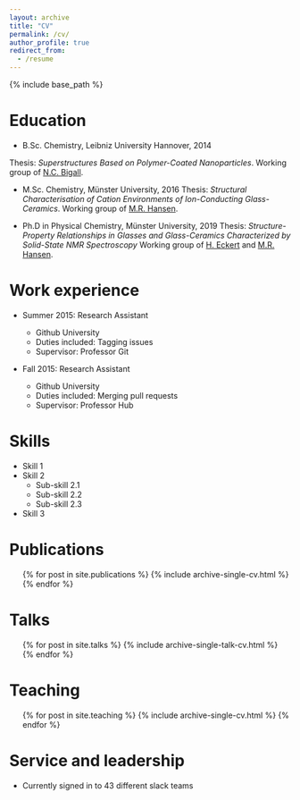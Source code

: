 ```yaml
---
layout: archive
title: "CV"
permalink: /cv/
author_profile: true
redirect_from:
  - /resume
---
```


{% include base_path %}

Education
======
* B.Sc. Chemistry, Leibniz University Hannover, 2014

 Thesis: *Superstructures Based on Polymer-Coated Nanoparticles*. Working group of [N.C. Bigall](https://www.pci.uni-hannover.de/en/research/research-groups/bigall-group/).

* M.Sc. Chemistry, Münster University, 2016
  Thesis: *Structural Characterisation of Cation Environments of Ion-Conducting Glass-Ceramics*. Working group of [M.R. Hansen](https://www.uni-muenster.de/Chemie.pc/forschung/hansen/group/index.html).

* Ph.D in Physical Chemistry, Münster University, 2019
 Thesis: *Structure-Property Relationships in Glasses and Glass-Ceramics Characterized by Solid-State NMR Spectroscopy* Working group of [H. Eckert](http://www.ifsc.usp.br/lemaf/) and [M.R. Hansen](https://www.uni-muenster.de/Chemie.pc/forschung/hansen/group/index.html).

Work experience
======
* Summer 2015: Research Assistant
  * Github University
  * Duties included: Tagging issues
  * Supervisor: Professor Git

* Fall 2015: Research Assistant
  * Github University
  * Duties included: Merging pull requests
  * Supervisor: Professor Hub
  
Skills
======
* Skill 1
* Skill 2
  * Sub-skill 2.1
  * Sub-skill 2.2
  * Sub-skill 2.3
* Skill 3

Publications
======
  <ul>{% for post in site.publications %}
    {% include archive-single-cv.html %}
  {% endfor %}</ul>
  
Talks
======
  <ul>{% for post in site.talks %}
    {% include archive-single-talk-cv.html %}
  {% endfor %}</ul>
  
Teaching
======
  <ul>{% for post in site.teaching %}
    {% include archive-single-cv.html %}
  {% endfor %}</ul>
  
Service and leadership
======
* Currently signed in to 43 different slack teams
